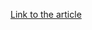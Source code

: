 [Link to the article](https://securityaffairs.com/176364/security/an-apt-group-exploited-eset-flaw-to-execute-malware.html)
